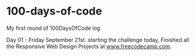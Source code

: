 # 100-days-of-code
My first round of 100DaysOfCode log

Day 01 - Friday September 21st.
	starting the challenge today, Finished all the Responsive Web Design Projects at www.freecodecamp.com.

